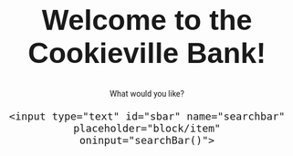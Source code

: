 <html>
<head>
<meta http-equiv="Content-Type" content="text/html; charset=UTF-8">
<link rel="preconnect" href="https://fonts.gstatic.com/">
<meta name="viewport" content="width=device-width, user-scalable=no" />

<style>

	a:link {color: black; 		text-decoration: none;}
    a:visited {color: black;}
    a:hover {color: #4a4a4a;}
    a:active {color: black;}    /* selected link */
	
h1 {
		font-size: 50;
		font-family: 'Dosis', sans-serif;
		text-align: center;
	}
p {
		font-family: 'Roboto', sans-serif;
		text-align: center
	}
div {
		font-size: 21;
		font-family: 'Roboto', sans-serif;
		text-align: center;
	}
input[type=text], select {
		width: 60%;
		padding: 12px 20px;
		margin: 8px 0;
		  display: inline-block;
		border: 1px solid #ccc;
		border-radius: 40px;
		box-sizing: border-box;
}
input[type=submit] {
		width: 50%;
		background-color: #4CAF50;
		color: white;
		padding: 14px 20px;
		margin: 8px 0;
		border: none;
		border-radius: 40px;
		cursor: pointer;
}

input[type=submit]:hover {
		background-color: #45a049;
}

result {
		-moz-transition:background .1s ease-in;
		-o-transition:background .1s ease-in;
		-webkit-transition:background .1s ease-in;
		font-family: 'Roboto', sans-serif;
		width: 55%;
		font-size: 16;
		display: inline-flex;
		background:linear-gradient(to right, #f2f2f2 85%, maroon 15%);
		color: black;
		padding: 14px 20px;
		margin: 4px 0;
		border: none;
		border-radius: 40px;
		text-align: left;
}
result:hover {
		-moz-transition:background .1s ease-in;
		-o-transition:background .1s ease-in;
		-webkit-transition:background .1s ease-in;
		cursor: pointer;
		background:linear-gradient(to right, #e2ffde 82%, maroon 18%);
}
number {
		font-family: 'Roboto', sans-serif;
		font-size:26;
		padding: 12px 1px;
		position:absolute;
		left: 73.375%;
		cursor: pointer;
		color: white;
}

@media only screen and (max-width: 768px) {
  /* For mobile phones: */
	input[type=text], select {
			width: 80%;
			padding: 12px 20px;
			margin: 4px 0;
			  display: inline-block;
			border: 1px solid #ccc;
			border-radius: 40px;
			box-sizing: border-box;
	}
	result {
		-moz-transition:background .1s ease-in;
		-o-transition:background .1s ease-in;
		-webkit-transition:background .1s ease-in;
		font-family: 'Roboto', sans-serif;
		width: 80%;
		font-size: 16;
		display: inline-flex;
		background:linear-gradient(to right, #f2f2f2 85%, maroon 15%);
		color: black;
		padding: 14px 20px;
		margin: 4px 0;
		border: none;
		border-radius: 40px;
		text-align: left;
	}
	number {
		font-family: 'Roboto', sans-serif;
		font-size:26;
		padding: 12px 6px;
		position:absolute;
		left: 82.375%;
		cursor: pointer;
		color: white;
	}
	h1 {
		font-size: 28;
		font-family: 'Dosis', sans-serif;
		text-align: center;
	}
}


		
</style>
</head>
<body>

<div>&nbsp;</div>


<h1 id="title">Welcome to the Cookieville Bank!</h1>

<p class="sub">What would you like?</p>
    <p id="demo"> </p>
<div>
  <form>
    
    <input type="text" id="sbar" name="searchbar" placeholder="block/item" oninput="searchBar()">

    
    

    
    
  
<!--    <input type="submit" value="Submit"> -->
  </form>
</div>    
<div id="results">
</div>
    
<script>

var all = "Oak Wood,Spruce Wood,Birch Wood,Jungle Wood,Acacia Wood,Dark Oak Wood,Mangrove Wood,Warped Hyphae,Crimson Hyphae,#,#,#,#,#,#,#,Oak Log,Spruce Log,Birch Log,Jungle Log,Acacia Log,Dark Oak Log,Mangrove Log,Warped Stem,Crimson Stem,#,#,#,#,#,#,#,Oak Planks,Spruce Planks,Birch Planks,Jungle Planks,Acacia Planks,Dark Oak Planks,Mangrove Planks,Warped Planks,Crimson Planks,#,#,#,#,#,#,#,Oak Slab,Spruce Slab,Birch Slab,Jungle Slab,Acacia Slab,Dark Oak Slab,Mangrove Slab,Warped Slab,Crimson Slab,#,#,#,#,#,#,#,Oak Stairs,Spruce Stairs,Birch Stairs,Jungle Stairs,Acacia Stairs,Dark Oak Stairs,Mangrove Stairs,Warped Stairs,Crimson Stairs,#,#,#,#,#,#,#,Oak Sapling,Spruce Sapling,Birch Sapling,Jungle Sapling,Acacia Sapling,Dark Oak Sapling,Mangrove Propagule,Warped Fungus,Crimson Fungus,#,#,#,#,#,#,#,Oak Door,Spruce Door,Birch Door,Jungle Door,Acacia Door,Dark Oak Door,Mangrove Door,Warped Door,Crimson Door,#,#,#,#,#,#,#,Stripped Oak Log,Stripped Spruce Log,Stripped Birch Log,Stripped Jungle Log,Stripped Acacia Log,Stripped Dark Oak Log,Stripped Mangrove Log,Stripped Warped Stem,Stripped Crimson Stem,#,#,#,#,#,#,#,Stripped Oak Wood,Stripped Spruce Wood,Stripped Birch Wood,Stripped Jungle Wood,Stripped Acacia Wood,Stripped Dark Oak Wood,Stripped Mangrove Wood,Stripped Warped Hyphae,Stripped Crimson Hyphae,#,#,#,#,#,#,#,Oak Leaves,Spruce Leaves,Birch Leaves,Jungle Leaves,Acacia Leaves,Dark Oak Leaves,Mangrove Leaves,Azalea Leaves,Flowering Azalea Leaves,#,#,#,#,#,#,#,Oak Sign,Spruce Sign,Birch Sign,Acacia Sign,Jungle Sign,Dark Oak Sign,Mangrove Sign,Warped Sign,Crimson Sign,#,#,#,#,#,#,#,Stone Pressure Plate,Oak Pressure Plate,Spruce Pressure Plate,Birch Pressure Plate,Jungle Pressure Plate,Acacia Pressure Plate,Dark Oak Pressure Plate,Mangrove Pressure Plate,Warped Pressure Plate,Crimson Pressure Plate,#,#,#,#,#,#,Stone Button,Oak Button,Spruce Button,Birch Button,Jungle Button,Acacia Button,Dark Oak Button,Mangrove Button,Warped Button,Crimson Button,#,#,#,#,#,#,Oak Fence,Spruce Fence,Birch Fence,Jungle Fence,Acacia Fence,Dark Oak Fence,Mangrove Fence,Warped Fence,Crimson Fence,#,#,#,#,#,#,#,Oak Fence Gate,Spruce Fence Gate,Birch Fence Gate,Jungle Fence Gate,Acacia Fence Gate,Dark Oak Fence Gate,Mangrove Fence Gate,Warped Fence Gate,Crimson Fence Gate,#,#,#,#,#,#,#,Oak Trapdoor,Spruce Trapdoor,Birch Trapdoor,Jungle Trapdoor,Acacia Trapdoor,Dark Oak Trapdoor,Mangrove Trapdoor,Warped Trapdoor,Crimson Trapdoor,#,#,#,#,#,#,#,Ochre Froglight,Verdant Froglight,Pearlescent Froglight,Shroomlight,Mycelium,Rooted Dirt,Spore Blossom,Hanging Roots,Glow Lichen,Lily Pad,Cactus,Mud,Packed Mud,Mud Bricks,Mangrove Roots,Muddy Mangrove Roots,Mud Brick Slab,Mud Brick Stairs,Mud Brick Wall,Brick Slab,Brick Stairs,Brick Wall,End Stone,End Stone Bricks,End Stone Brick Slab,End Stone Brick Stairs,End Stone Brick Wall,Purpur Block,Purpur Pillar,Purpur Slab,Purpur Stairs,Petrified Oak Slab,Brick,Bricks,Clay,Clay Ball,Cobweb,Vines,Tuff,Moss Carpet,Moss Block,Shulker Shell,Respawn Anchor,End Rod,End Crystal,Ender Chest,Ender Pearl,Eye of Ender,Granite,Granite Slab,Granite Stairs,Granite Wall,Polished Granite,Polished Granite Slab,Polished Granite Stairs,Diorite,Diorite Slab,Diorite Stairs,Diorite Wall,Polished Diorite,Polished Diorite Slab,Polished Diorite Stairs,Smooth Stone,Smooth Stone Slab,Stone,Stone Slab,Stone Stairs,Andesite,Andesite Slab,Andesite Stairs,Andesite Wall,Polished Andesite,Polished Andesite Slab,Polished Andesite Stairs,Stone Bricks,Stone Brick Slab,Stone Brick Stairs,Stone Brick Wall,Cracked Stone Bricks,Chiseled Stone Bricks,Mossy Stone Bricks,Mossy Stone Brick Slab,Mossy Stone Brick Stairs,Mossy Stone Brick Wall,Cobblestone Slab,Cobblestone Stairs,Cobblestone Wall,Mossy Cobblestone,Mossy Cobblestone Slab,Mossy Cobblestone Stairs,Mossy Cobblestone Wall,Red Sand,Red Sandstone,Red Sandstone Slab,Red Sandstone Stairs,Red Sandstone Wall,Prismarine,Prismarine Slab,Prismarine Stairs,Prismarine Wall,Prismarine Bricks,Prismarine Brick Slab,Prismarine Brick Stairs,Dark Prismarine,Dark Prismarine Slab,Dark Prismarine Stairs,Prismarine Shard,Prismarine Crystals,Sandstone,Sandstone Slab,Sandstone Stairs,Sandstone Wall,Chiseled Sandstone,Cut Sandstone,Cut Sandstone Slab,Smooth Sandstone,Smooth Sandstone Slab,Smooth Sandstone Stairs,Chiseled Red Sandstone,Cut Red Sandstone,Cut Red Sandstone Slab,Smooth Red Sandstone,Smooth Red Sandstone Slab,Smooth Red Sandstone Stairs,Iron Door,Iron Trapdoor,#,#,Blackstone,Blackstone Slab,Blackstone Stairs,Blackstone Wall,Polished Blackstone Bricks,Polished Blackstone Brick Slab,Polished Blackstone Brick Stairs,Polished Blackstone Brick Wall,Polished Blackstone Button,Polished Blackstone Pressure Plate,Chiseled Polished Blackstone,Cracked Polished Blackstone Bricks,Polished Blackstone,Polished Blackstone Wall,Polished Blackstone Slab,Polished Blackstone Stairs,Deepslate,Chiseled Deepslate,Polished Deepslate,Polished Deepslate Slab,Polished Deepslate Stairs,Polished Deepslate Wall,Deepslate Bricks,Deepslate Brick Slab,Deepslate Brick Stairs,Deepslate Brick Wall,Deepslate Tiles,Deepslate Tile Slab,Deepslate Tile Stairs,Deepslate Tile Wall,Cracked Deepslate Bricks,Cracked Deepslate Tiles,Cobbled Deepslate,Cobbled Deepslate Slab,Cobbled Deepslate Stairs,Cobbled Deepslate Wall,Gilded Blackstone,Light Weighted Pressure Plate,Heavy Weighted Pressure Plate,Nether Wart Block,Warped Wart Block,Warped Nylium,Crimson Nylium,Crimson Roots,Warped Roots,Nether Sprouts,Weeping Vines,Twisting Vines,Nether Brick,Nether Bricks,Nether Brick Slab,Nether Brick Stairs,Nether Brick Wall,Nether Brick Fence,Cracked Nether Bricks,Chiseled Nether Bricks,Red Nether Bricks,Red Nether Brick Slab,Red Nether Brick Stairs,Red Nether Brick Wall,Basalt,Polished Basalt,Smooth Basalt,Quartz Bricks,Block of Quartz,Quartz Slab,Smooth Quartz Block,Smooth Quartz Slab,Smooth Quartz Stairs,Chiseled Quartz Block,Quartz Pillar,Quartz Stairs,#,#,#,#,#,#,#,#,#,#,#,#,#,#,#,#,#,#,#,#,#,#,#,#,#,#,#,#,#,#,#,#,#,#,#,#,#,#,#,#,#,#,#,#,#,#,#,#,#,#,#,#,#,#,#,#,Bone,Bone Meal,Bone Block,Ink Sac,Glow Ink Sac,Item Frame,Glow Item Frame,Cocoa Beans,Lapis Lazuli,Block of Lapis Lazuli,Tinted Glass,Glass,Glass Pane,Terracotta,Candle,#,Red Dye,Green Dye,Purple Dye,Cyan Dye,Light Gray Dye,Gray Dye,Pink Dye,Lime Dye,Yellow Dye,Light Blue Dye,Magenta Dye,Orange Dye,Blue Dye,Black Dye,Brown Dye,White Dye,White Stained Glass,Orange Stained Glass,Magenta Stained Glass,Light Blue Stained Glass,Yellow Stained Glass,Lime Stained Glass,Pink Stained Glass,Gray Stained Glass,Light Gray Stained Glass,Cyan Stained Glass,Purple Stained Glass,Blue Stained Glass,Brown Stained Glass,Green Stained Glass,Red Stained Glass,Black Stained Glass,White Stained Glass Pane,Orange Stained Glass Pane,Magenta Stained Glass Pane,Light Blue Stained Glass Pane,Yellow Stained Glass Pane,Lime Stained Glass Pane,Pink Stained Glass Pane,Gray Stained Glass Pane,Light Gray Stained Glass Pane,Cyan Stained Glass Pane,Purple Stained Glass Pane,Blue Stained Glass Pane,Brown Stained Glass Pane,Green Stained Glass Pane,Red Stained Glass Pane,Black Stained Glass Pane,White Terracotta,Orange Terracotta,Magenta Terracotta,Light Blue Terracotta,Yellow Terracotta,Lime Terracotta,Pink Terracotta,Gray Terracotta,Light Gray Terracotta,Cyan Terracotta,Purple Terracotta,Blue Terracotta,Brown Terracotta,Green Terracotta,Red Terracotta,Black Terracotta,White Glazed Terracotta,Orange Glazed Terracotta,Magenta Glazed Terracotta,Light Blue Glazed Terracotta,Yellow Glazed Terracotta,Lime Glazed Terracotta,Pink Glazed Terracotta,Gray Glazed Terracotta,Light Gray Glazed Terracotta,Cyan Glazed Terracotta,Purple Glazed Terracotta,Blue Glazed Terracotta,Brown Glazed Terracotta,Green Glazed Terracotta,Red Glazed Terracotta,Black Glazed Terracotta,Black Concrete,Red Concrete,Green Concrete,Brown Concrete,Blue Concrete,Purple Concrete,Cyan Concrete,Light Gray Concrete,Gray Concrete,Pink Concrete,Lime Concrete,Yellow Concrete,Light Blue Concrete,Magenta Concrete,Orange Concrete,White Concrete,Black Concrete Powder,Red Concrete Powder,Green Concrete Powder,Brown Concrete Powder,Blue Concrete Powder,Purple Concrete Powder,Cyan Concrete Powder,Light Gray Concrete Powder,Gray Concrete Powder,Pink Concrete Powder,Lime Concrete Powder,Yellow Concrete Powder,Light Blue Concrete Powder,Magenta Concrete Powder,Orange Concrete Powder,White Concrete Powder,White Wool,Orange Wool,Magenta Wool,Light Blue Wool,Yellow Wool,Lime Wool,Pink Wool,Gray Wool,Light Gray Wool,Cyan Wool,Purple Wool,Blue Wool,Brown Wool,Green Wool,Red Wool,Black Wool,White Carpet,Orange Carpet,Magenta Carpet,Light Blue Carpet,Yellow Carpet,Lime Carpet,Pink Carpet,Gray Carpet,Light Gray Carpet,Cyan Carpet,Purple Carpet,Blue Carpet,Brown Carpet,Green Carpet,Red Carpet,Black Carpet,White Candle,Orange Candle,Magenta Candle,Light Blue Candle,Yellow Candle,Lime Candle,Pink Candle,Gray Candle,Light Gray Candle,Cyan Candle,Purple Candle,Blue Candle,Brown Candle,Green Candle,Red Candle,Black Candle,Block of Copper,Exposed Copper,Weathered Copper,Oxidized Copper,Cut Copper,Exposed Cut Copper,Weathered Cut Copper,Oxidized Cut Copper,Cut Copper Stairs,Exposed Cut Copper Stairs,Weathered Cut Copper Stairs,Oxidized Cut Copper Stairs,Cut Copper Slab,Exposed Cut Copper Slab,Weathered Cut Copper Slab,Oxidized Cut Copper Slab,Waxed Block of Copper,Waxed Exposed Copper,Waxed Weathered Copper,Waxed Oxidized Copper,Waxed Cut Copper,Waxed Exposed Cut Copper,Waxed Weathered Cut Copper,Waxed Oxidized Cut Copper,Waxed Cut Copper Stairs,Waxed Exposed Cut Copper Stairs,Waxed Weathered Cut Copper Stairs,Waxed Oxidized Cut Copper Stairs,Waxed Cut Copper Slab,Waxed Exposed Cut Copper Slab,Waxed Weathered Cut Copper Slab,Waxed Oxidized Cut Copper Slab,Iron Ore,Deepslate Iron Ore,Coal Ore,Deepslate Coal Ore,Copper Ore,Deepslate Copper Ore,Diamond Ore,Deepslate Diamond Ore,Redstone Ore,Deepslate Redstone Ore,Lapis Lazuli Ore,Deepslate Lapis Lazuli Ore,Emerald Ore,Deepslate Emerald Ore,Gold Ore,Deepslate Gold Ore,Raw Copper,Raw Gold,Raw Iron,Block of Raw Copper,Block of Raw Gold,Block of Raw Iron,Block of Gold,Block of Iron,Copper Ingot,Gold Ingot,Iron Ingot,Gold Nugget,Iron Nugget,Iron Bars,Chain,Bucket,Arrow,Spectral Arrow,Feather,Stick,Flint,Coal,Charcoal,Block of Coal,Block of Diamond,Block of Emerald,Diamond,Emerald,Amethyst Shard,Spyglass,Block of Amethyst,Calcite,Rail,Powered Rail,Activator Rail,Detector Rail,Lever,Redstone Torch,Redstone Dust,Redstone Repeater,Redstone Comparator,Redstone Lamp,Block of Redstone,Tripwire Hook,Daylight Detector,Note Block,Jukebox,Target,Slimeball,Slime Block,Piston,Sticky Piston,Chest,Trapped Chest,Lightning Rod,Dispenser,Dropper,Hopper,Observer,Anvil,Chipped Anvil,Damaged Anvil,Compass,Recovery Compass,Loom,Composter,Barrel,Smoker,Blast Furnace,Cartography Table,Fletching Table,Smithing Table,Grindstone,Lectern,Stonecutter,Bell,Crafting Table,Furnace,Cauldron,Enchantment Table,Honey Block,Honeycomb Block,Honeycomb,Honey Bottle,Glass Bottle,Bottle o' Enchanting,Brewing Stand,Blaze Rod,Ghast Tear,Nether Wart,Spider Eye,Fermented Spider Eye,Blaze Powder,Magma Cream,Glistering Melon Slice,Rotten Flesh,Torch,Soul Torch,Lantern,Soul Lantern,Campfire,Soul Campfire,Glowstone,Glowstone Dust,Soul Soil,Soul Sand,Magma Block,Obsidian,Crying Obsidian,Nether Gold Ore,Nether Quartz Ore,Nether Quartz,Tube Coral Block,Brain Coral Block,Bubble Coral Block,Fire Coral Block,Horn Coral Block,Tube Coral,Brain Coral,Bubble Coral,Fire Coral,Horn Coral,Tube Coral Fan,Brain Coral Fan,Bubble Coral Fan,Fire Coral Fan,Horn Coral Fan,Pointed Dripstone,Dead Tube Coral Block,Dead Brain Coral Block,Dead Bubble Coral Block,Dead Fire Coral Block,Dead Horn Coral Block,Dead Tube Coral,Dead Brain Coral,Dead Bubble Coral,Dead Fire Coral,Dead Horn Coral,Dead Tube Coral Fan,Dead Brain Coral Fan,Dead Bubble Coral Fan,Dead Fire Coral Fan,Dead Horn Coral Fan,Dripstone Block,Sea Lantern,Echo Shard,Sponge,Wet Sponge,Kelp,Dried Kelp Block,Dried Kelp,Seagrass,Sea Pickle,Scute,Turtle Shell,Phantom Membrane,Conduit,Nautilus Shell,Heart of the Sea,Flower Pot,Dandelion,Poppy,Blue Orchid,Allium,Azure Bluet,Red Tulip,Orange Tulip,White Tulip,Pink Tulip,Oxeye Daisy,Cornflower,Lily of the Valley,Sunflower,Lilac,Rose Bush,Peony,Wither Rose,Azalea,Flowering Azalea,Coarse Dirt,Podzol,Dirt Path,Grass Block,Grass,Fern,Brown Mushroom,Red Mushroom,Brown Mushroom Block,Red Mushroom Block,Mushroom Stem,Big Dripleaf,Small Dripleaf,Dead Bush,TNT,Gunpowder,Paper,Book,Bookshelf,Leather,Painting,Melon,Melon Seeds,Melon Slice,Pumpkin,Carved Pumpkin,Jack o'Lantern,Pumpkin Seeds,Pumpkin Pie,Raw Porkchop,Cooked Porkchop,Raw Chicken,Cooked Chicken,Raw Mutton,Cooked Mutton,Raw Beef,Steak,Raw Rabbit,Cooked Rabbit,Raw Cod,Cooked Cod,Raw Salmon,Cooked Salmon,Pufferfish,Tropical Fish,Hay Bale,Wheat,Bread,Wheat Seeds,Egg,Sugar Cane,Sugar,Cake,Golden Apple,Apple,Cookie,Glow Berries,Sweet Berries,Rabbit Stew,Rabbit's Foot,Rabbit Hide,Beetroot,Beetroot Seeds,Beetroot Soup,Carrot,Golden Carrot,Potato,Baked Potato,Poisonous Potato,Sculk Sensor,Sculk,Sculk Catalyst,Sculk Shrieker,Sculk Vein,Chorus Fruit,Popped Chorus Fruit,Chorus Flower,Name Tag,Bamboo,Scaffolding,Ladder,Bowl,String,Clock,Ice,Frosted Ice,Packed Ice,Blue Ice,Snow Block,Snowball,Lead,Fire Charge,Armor Stand,#,#,#,#,#,#,#,#,#,#,#,#,#,#,#,#"
  
var allthings = all.split(",");

const carpets = ["Red","Green","Purple","Cyan","Light Gray","Gray","Pink","Lime","Yellow","Light Blue","Magenta","Orange","Blue","Black","Brown","White"];
const colors = ["#b02e26","#5d7c15","#8932b7","#169c9d","#9c9d97","#474f52","#f38caa","#80c71f","#ffd83d","#3ab3da","#c64fbd","#f9801d","#3c44a9","#1d1c21","#825432","#f7fcfc"];
const numberstrings = ["1st","2nd","3rd","4th","5th","6th","7th","8th"];

var x = "";
var query = x;

function searchBar()
{
	x = document.getElementById("sbar").value;
	
	query = x.toLowerCase();
	document.getElementById("results").innerHTML = "";
	if(x != "" && !x.includes("#") && x.length >= 1)
	{
	allthings.forEach(locate);
	}
	

  
	var customIndexOf = function(array, searchElement, fromIndex)
	{
		if(!x.includes("#"))
		{
			return array.map(function(value)
			{
				return value.toLowerCase();
			}).indexOf(searchElement.toLowerCase(), fromIndex);
		}
		else
		{
			return -1;
		}
	};
	
	var output = customIndexOf(allthings, x);
	
	
	
	
	
/*	
	if(output != -1)
	{
	var countinfloor = output-(256*Math.floor(4*(output/1024)));
	var countinsegment = countinfloor - 16*Math.floor(countinfloor/16);
	var side = "left"
	if(countinsegment >= 8)
	{
		countinsegment = 15-countinsegment;
		side = "right";
	}	
	document.getElementById("demo").innerHTML = allthings[output] + " can be found on floor " + ((Math.ceil(4*((output+1)/1024)) + 9).toString(36).toUpperCase()) + ".<br>Please follow the " + carpets[(Math.floor((countinfloor)/16))] + " Carpet.<br>It is the " + numberstrings[countinsegment] + " from the " + side + ".";
	}
	
	*/

}

function locate(item, index)
{
	if(item.toLowerCase().includes(query))
	{
		const para = document.createElement("result");
		const node = document.createTextNode(item);
		para.appendChild(node);
		const element = document.getElementById("results");
		element.appendChild(para);
		var countinfloor = index-(256*Math.floor(4*(index/1024)));
		var countinsegment = countinfloor - 16*Math.floor(countinfloor/16);
		var side = "left"
		if(countinsegment >= 8)
		{
			countinsegment = 15-countinsegment;
			side = "right";
		}
		var colortouse = (Math.floor((countinfloor)/16));

		para.style.background =	"linear-gradient(to right, #f2f2f2 85%, " + colors[colortouse] + " 15%)";
		
		
		const para2 = document.createElement("number");
		const node2 = document.createTextNode(((Math.ceil(4*((index+1)/1024)) + 9).toString(36).toUpperCase()));
		para2.appendChild(node2);
		const element2 = document.getElementById("results");
		element2.appendChild(para2);
		if(carpets[colortouse] == "White")
		{
			para2.style.color = "black";
		}
		
		
		
		// <number style="font-size:26; padding: 12px 1px; position:absolute; left: 73.375%; cursor: pointer; color: white;">A</number>
		
		
		
		

//		document.getElementById("demo").innerHTML = allthings[index] + " can be found on floor " + ((Math.ceil(4*((index+1)/1024)) + 9).toString(36).toUpperCase()) + ".<br>Please follow the " + carpets[(Math.floor((countinfloor)/16))] + " Carpet.<br>It is the " + numberstrings[countinsegment] + " from the " + side + ".";
	}

}



</script>

<!--
<div>&nbsp;</div><div>&nbsp;</div><div>&nbsp;</div><div>&nbsp;</div><div>&nbsp;</div><div>&nbsp;</div><div>&nbsp;</div><div>&nbsp;</div><div>&nbsp;</div><div>&nbsp;</div><div>&nbsp;</div><div>&nbsp;</div><div>&nbsp;</div><div>&nbsp;</div><div>&nbsp;</div><div>&nbsp;</div>
<p>by</p>
<p style="margin-top: -15px;">block facts</p>
-->


</body></html>

